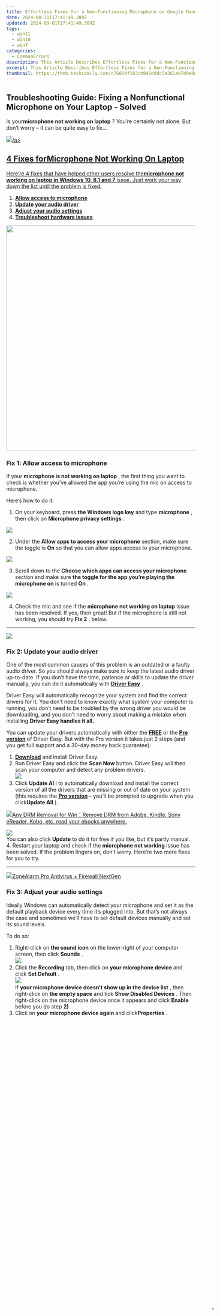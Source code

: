```yaml
---
title: Effortless Fixes for a Non-Functioning Microphone on Google Hangouts
date: 2024-08-31T17:41:49.389Z
updated: 2024-09-01T17:41:49.389Z
tags:
  - win11
  - win10
  - win7
categories:
  - CommonErrors
description: This Article Describes Effortless Fixes for a Non-Functioning Microphone on Google Hangouts
excerpt: This Article Describes Effortless Fixes for a Non-Functioning Microphone on Google Hangouts
thumbnail: https://thmb.techidaily.com/c76014f183cb941dddc5e361ad7d0edd6dead041e02cfc6dbe8d9945052e8865.jpg
---
```


## Troubleshooting Guide: Fixing a Nonfunctional Microphone on Your Laptop - Solved

Is your**microphone not working on laptop** ? You’re certainly not alone. But don’t worry – it can be quite easy to fix…

<!-- affiliate ads begin -->
<a href="https://store.nero.com/order/checkout.php?PRODS=4729507&QTY=1&AFFILIATE=108875&CART=1"><img src="https://www.nero.com/nero-com-wAssets/img/banners/2023/TIU/Nero_TuneItUp_Screen_2.webp" border="0">/a>
<!-- affiliate ads end -->
## 4 Fixes for**Microphone Not Working On Laptop**

 Here’re 4 fixes that have helped other users resolve the**microphone not working on laptop in Windows 10, 8.1 and 7** issue. Just work your way down the list until the problem is fixed.

1. [**Allow access to microphone**](https://tools.techidaily.com/drivereasy/download/)
2. [**Update your audio driver**](https://tools.techidaily.com/drivereasy/download/)
3. [**Adjust your audio settings**](https://tools.techidaily.com/drivereasy/download/)
4. [**Troubleshoot hardware issues**](https://tools.techidaily.com/drivereasy/download/)

<!-- affiliate ads begin -->
<a href="https://appsumo.8odi.net/c/5597632/2082538/7443" target="_top" id="2082538"><img src="//a.impactradius-go.com/display-ad/7443-2082538" border="0" alt="" width="1200" height="600"/></a><img height="0" width="0" src="https://appsumo.8odi.net/i/5597632/2082538/7443" style="position:absolute;visibility:hidden;" border="0" />
<!-- affiliate ads end -->
### Fix 1: Allow access to microphone

If your **microphone is not working on laptop**  , the first thing you want to check is whether you’ve allowed the app you’re using the mic on access to microphone.

Here’s how to do it:

 1) On your keyboard, press **the Windows logo key**  and type **microphone** , then click on **Microphone privacy settings** .  

![](https://images.drivereasy.com/wp-content/uploads/2019/01/img_5c3c2dd58ac07.jpg)

 2) Under the **Allow apps to access your microphone** section, make sure the toggle is **On** so that you can allow apps access to your microphone.  

![](https://images.drivereasy.com/wp-content/uploads/2019/01/img_5c3c2e3706918.jpg)

 3) Scroll down to the **Choose which apps can access your microphone** section and make sure   **the toggle for the app you’re playing the microphone on** is turned **On** .

![](https://images.drivereasy.com/wp-content/uploads/2019/02/image-35.png)

 4) Check the mic and see if the **microphone not working on laptop** issue has been resolved. If yes, then great! But if the microphone is still not working, you should try **Fix 2** , below.

---

<!-- affiliate ads begin -->
<a href="https://store.movavi.com/affiliate.php?ACCOUNT=MOVAVI&AFFILIATE=108875&PATH=https%3A%2F%2Fwww.movavi.com%3FAFFILIATE%3D108875%26RESOURCE%3DBanner%2B728x90"><img src="https://mcusercontent.com/0885a03ded3d480dca9287f12/images/2e76fe6a-3010-1b37-7846-f34ff9c6b4ca.png" border="0"></a>
<!-- affiliate ads end -->
### Fix 2: Update your audio driver

 One of the most common causes of this problem is an outdated or a faulty audio driver. So you should always make sure to keep the latest audio driver up-to-date. If you don’t have the time, patience or skills to update the driver manually, you can do it automatically with **[Driver Easy](https://tools.techidaily.com/drivereasy/download/)**  .

 Driver Easy will automatically recognize your system and find the correct drivers for it. You don’t need to know exactly what system your computer is running, you don’t need to be troubled by the wrong driver you would be downloading, and you don’t need to worry about making a mistake when installing.**Driver Easy handles it all.**

 You can update your drivers automatically with either the **[FREE](https://tools.techidaily.com/drivereasy/download/)**  or the **[Pro version](https://tools.techidaily.com/drivereasy/download/)**  of Driver Easy. But with the Pro version it takes just 2 steps (and you get full support and a 30-day money back guarantee):

1. **[Download](https://tools.techidaily.com/drivereasy/download/)**  and install Driver Easy.
2. Run Driver Easy and click the **Scan Now** button. Driver Easy will then scan your computer and detect any problem drivers.  
![](https://images.drivereasy.com/wp-content/uploads/2019/01/img_5c3c304ca6def.jpg)
3. Click **Update Al** l to automatically download and install the correct version of all the drivers that are missing or out of date on your system (this requires the **[Pro version](https://tools.techidaily.com/drivereasy/download/)**  – you’ll be prompted to upgrade when you click**Update All** ).  
<!-- affiliate ads begin -->
<a href="https://secure.2checkout.com/order/checkout.php?PRODS=4600113&QTY=1&AFFILIATE=108875&CART=1"><img src="https://www.epubor.com/images/drm-removal-feature2.png" border="0">Any DRM Removal for Win：Remove DRM from Adobe, Kindle, Sony eReader, Kobo, etc, read your ebooks anywhere.</a>
<!-- affiliate ads end -->
![](https://images.drivereasy.com/wp-content/uploads/2019/01/img_5c3c3059cb210.jpg)  
 You can also click **Update** to do it for free if you like, but it’s partly manual.
4. Restart your laptop and check if the **microphone not working** issue has been solved. If the problem lingers on, don’t worry. Here’re two more fixes for you to try.

---

<!-- affiliate ads begin -->
<a href="https://estore.zonealarm.com/order/checkout.php?PRODS=38658749&QTY=1&AFFILIATE=108875&CART=1"><img src="https://sc1.checkpoint.com/sc1/za/images/boxes/pa_500.png" border="0">ZoneAlarm Pro Antivirus + Firewall NextGen</a>
<!-- affiliate ads end -->
### Fix 3: Adjust your audio settings

 Ideally Windows can automatically detect your microphone and set it as the default playback device every time it’s plugged into. But that’s not always the case and sometimes we’ll have to set default devices manually and set its sound levels.

To do so:

1. Right-click on **the sound icon** on the lower-right of your computer screen, then click **Sounds** .  
![](https://images.drivereasy.com/wp-content/uploads/2019/01/img_5c3c30ff817bf.jpg)
2. Click the **Recording** tab, then click on **your microphone device** and click **Set Default** .  
![](https://images.drivereasy.com/wp-content/uploads/2019/01/img_5c3c319e23198.jpg)  
 If **your microphone device doesn’t show up in the device list** , then right-click on **the empty space**  and tick **Show Disabled Devices** . Then right-click on the microphone device once it appears and click **Enable** before you do step **2)** .
3. Click on **your microphone device again** and click**Properties** .  
<!-- affiliate ads begin -->
<span id="1793213">
					<video width="1080" height="1620" style="cursor:pointer"
           poster="//a.impactradius-go.com/display-clicktoplayimage/1793213.jpeg"
           onclick="if(!this.playClicked){this.play();this.setAttribute('controls',true);this.playClicked=true;}">
	   <source src="//a.impactradius-go.com/display-ad/19135-1793213">
	   <img src="//a.impactradius-go.com/display-clicktoplayimage/1793213.jpeg" style="border: none; height: 100%; width: 100%; object-fit: contain">
	</video>
	<div style="width:1080px;text-align:center"><a href="javascript:window.open(decodeURIComponent('https%3A%2F%2Ftinyland.pxf.io%2Fc%2F5597632%2F1793213%2F19135'), '_blank');void(0);">Click here</a></div>
</span>
<img height="0" width="0" src="https://imp.pxf.io/i/5597632/1793213/19135" style="position:absolute;visibility:hidden;" border="0" />
<!-- affiliate ads end -->
![](https://images.drivereasy.com/wp-content/uploads/2019/01/img_5c3c32c5b638d.jpg)
4. Click the   **Levels**  tab, then drag   **the Microphone slider**  all the way to  _its top_  and click  **OK**  .  
<!-- affiliate ads begin -->
<a href="https://mushroom-supplies.sjv.io/c/5597632/1692242/18134" target="_top" id="1692242"><img src="//a.impactradius-go.com/display-ad/18134-1692242" border="0" alt="" width="834" height="592"/></a><img height="0" width="0" src="https://imp.pxf.io/i/5597632/1692242/18134" style="position:absolute;visibility:hidden;" border="0" />
<!-- affiliate ads end -->
![](https://images.drivereasy.com/wp-content/uploads/2019/01/img_5c3c32e9ef2d6.png)
5. Click **OK**  to apply the changes in the windows.
6. Now that with**microphone set as default device** and**the volume turned up** , test your mic and see if the **microphone not working on laptop**  problem has been fixed. If it’s still not working right, move to**Fix 4** , below.

---

### Fix 4: Troubleshoot hardware issues

 If none of the fixes works for you, it’s time to check for potential hardware issues.

You can follow the steps below to narrow down and troubleshoot:

1. Connect your microphone device to **another port**  on your laptop. If the mic works in the other port, it suggests this issue is probably caused by a faulty port, if your mic still doesn’t work, move on to**2)** , below.
2. Connect your microphone device to **another computer** . If your mic works in another PC, you should contact the vendor of your laptop for advice; if your mic still doesn’t work in another PC,  you should contact the vendor of your microphone device for support.

---

 How have the methods above helped you with the troubleshooting? Do you have any ideas or tips to share with us? Drop a comment below and let us know your thoughts.

 Featured image by **[Seej Nguyen](https://www.pexels.com/@seej-nguyen-249333?utm%5Fcontent=attributionCopyText&utm%5Fmedium=referral&utm%5Fsource=pexels)**  from **[Pexels](https://www.pexels.com/photo/gold-condenser-microphone-near-laptop-computer-755416/?utm%5Fcontent=attributionCopyText&utm%5Fmedium=referral&utm%5Fsource=pexels)**

* [driver](https://tools.techidaily.com/drivereasy/download/)
* [microphone](https://tools.techidaily.com/drivereasy/download/)

<ins class="adsbygoogle"
     style="display:block"
     data-ad-format="autorelaxed"
     data-ad-client="ca-pub-7571918770474297"
     data-ad-slot="1223367746"></ins>



<ins class="adsbygoogle"
     style="display:block"
     data-ad-client="ca-pub-7571918770474297"
     data-ad-slot="8358498916"
     data-ad-format="auto"
     data-full-width-responsive="true"></ins>

<span class="atpl-alsoreadstyle">Also read:</span>
<div><ul>
<li><a href="https://facebook-video-content.techidaily.com/new-elevate-your-digital-footprint-strategies-for-effective-fb-video-marketing-for-2024/"><u>[New] Elevate Your Digital Footprint  Strategies for Effective FB Video Marketing for 2024</u></a></li>
<li><a href="https://fox-direct.techidaily.com/new-in-2024-step-by-step-to-mastering-adobes-cloud-storage-capabilities-and-options/"><u>[New] In 2024, Step-by-Step to Mastering Adobe's Cloud Storage Capabilities & Options</u></a></li>
<li><a href="https://facebook-clips.techidaily.com/new-in-2024-the-virality-vortex-mastering-content-circulation-on-social-media/"><u>[New] In 2024, The Virality Vortex  Mastering Content Circulation on Social Media</u></a></li>
<li><a href="https://facebook-record-videos.techidaily.com/new-your-first-step-designing-attractive-videos-on-a-mac/"><u>[New] Your First Step  Designing Attractive Videos on a Mac</u></a></li>
<li><a href="https://vp-tips.techidaily.com/updated-2024-approved-practical-steps-to-enhance-videos-with-device-based-filtering/"><u>[Updated] 2024 Approved  Practical Steps to Enhance Videos with Device-Based Filtering</u></a></li>
<li><a href="https://digital-screen-recording.techidaily.com/updated-gamers-choice-best-alternatives-to-official-recorder/"><u>[Updated] Gamer's Choice  Best Alternatives to Official Recorder</u></a></li>
<li><a href="https://video-screen-grab.techidaily.com/updated-in-2024-unified-webcamscreen-capture-strategies/"><u>[Updated] In 2024, Unified Webcam/Screen Capture Strategies</u></a></li>
<li><a href="https://fox-info.techidaily.com/updated-streamlining-your-editing-workflow-with-final-cut-pro-tips/"><u>[Updated] Streamlining Your Editing Workflow with Final Cut Pro Tips</u></a></li>
<li><a href="https://article-knowledge.techidaily.com/11-window-wisdom-the-secret-techniques-youve-missed-out-on-for-2024/"><u>11 Window Wisdom  The Secret Techniques You've Missed Out On for 2024</u></a></li>
<li><a href="https://article-knowledge.techidaily.com/2024-approved-the-ultimate-guide-7-best-waterproof-video-recorders/"><u>2024 Approved  The Ultimate Guide  7 Best Waterproof Video Recorders</u></a></li>
<li><a href="https://common-error.techidaily.com/1723210640802-accelerate-your-typing-experience-effective-fixes-for-lagging-keys-in-the-latest-windows-operating-system/"><u>Accelerate Your Typing Experience: Effective Fixes for Lagging Keys in the Latest Windows Operating System.</u></a></li>
<li><a href="https://common-error.techidaily.com/african-americans/"><u>African Americans</u></a></li>
<li><a href="https://video-capture.techidaily.com/boosting-video-engagement-using-zooms-snap-feature/"><u>Boosting Video Engagement Using Zoom's Snap Feature</u></a></li>
<li><a href="https://common-error.techidaily.com/comprehensive-fixes-graphics-engine-failure-during-launch/"><u>Comprehensive Fixes Graphics Engine Failure During Launch</u></a></li>
<li><a href="https://common-error.techidaily.com/corsair-keyboard-troubleshooting-why-its-not-responding-and-what-to-do-next/"><u>Corsair Keyboard Troubleshooting: Why It's Not Responding & What To Do Next</u></a></li>
<li><a href="https://common-error.techidaily.com/darkened-display-sudden-blackout/"><u>Darkened Display: Sudden Blackout</u></a></li>
<li><a href="https://common-error.techidaily.com/dna-damage-and-mutations/"><u>DNA Damage and Mutations</u></a></li>
<li><a href="https://win-dash.techidaily.com/download-and-update-your-scansnap-s1300i-scanner-with-one-click-precision/"><u>Download and Update Your ScanSnap S1300i Scanner with One-Click Precision!</u></a></li>
<li><a href="https://common-error.techidaily.com/effective-solutions-for-straightening-gridlines-on-monitors/"><u>Effective Solutions for Straightening Gridlines on Monitors</u></a></li>
<li><a href="https://common-error.techidaily.com/effective-solutions-to-correctly-handle-windows-update-error-0x8007001f/"><u>Effective Solutions to Correctly Handle Windows Update Error 0X8007001F</u></a></li>
<li><a href="https://common-error.techidaily.com/effectively-reducing-msmpengexes-impact-on-your-computers-processor-windows-10-solutions/"><u>Effectively Reducing MsMpEng.exe’s Impact on Your Computer's Processor - Windows 10 Solutions</u></a></li>
<li><a href="https://youtube-clips.techidaily.com/essential-low-cost-footage-source-directory-for-2024/"><u>Essential Low-Cost Footage Source Directory for 2024</u></a></li>
<li><a href="https://common-error.techidaily.com/essential-media-driver-missing-fix-now/"><u>Essential Media Driver Missing? Fix Now!</u></a></li>
<li><a href="https://common-error.techidaily.com/expert-solutions-restoring-the-alt-plus-tab-command-in-windows-and-macos/"><u>Expert Solutions: Restoring the Alt + Tab Command in Windows and MacOS</u></a></li>
<li><a href="https://common-error.techidaily.com/1723208316634-expert-tips-to-get-overwatch-voice-chat-working-again-no-hassle/"><u>Expert Tips to Get Overwatch Voice Chat Working Again – No Hassle!</u></a></li>
<li><a href="https://bypass-frp.techidaily.com/hassle-free-ways-to-remove-frp-lock-on-honor-magic-5-lite-phones-withwithout-a-pc-by-drfone-android/"><u>Hassle-Free Ways to Remove FRP Lock on Honor Magic 5 Lite Phones with/without a PC</u></a></li>
<li><a href="https://common-error.techidaily.com/high-performance-windows-driver-setup-keeping-cpu-usage-low/"><u>High-Performance Windows Driver Setup: Keeping CPU Usage Low</u></a></li>
<li><a href="https://common-error.techidaily.com/how-to-ensure-your-devices-are-detected-by-windows-11s-bluetooth-functionality/"><u>How to Ensure Your Devices Are Detected by Windows 11'S Bluetooth Functionality</u></a></li>
<li><a href="https://win-answers.techidaily.com/how-to-fix-and-avoid-crashes-in-jurasseback-evolution-for-a-smooth-experience/"><u>How to Fix and Avoid Crashes in Jurasseback Evolution for a Smooth Experience</u></a></li>
<li><a href="https://common-error.techidaily.com/how-to-fix-the-no-device-found-problem-in-icue-a-step-by-step-guide/"><u>How to Fix the 'No Device Found' Problem in ICUE: A Step-by-Step Guide</u></a></li>
<li><a href="https://techidaily.com/how-to-reset-vivo-s17-without-the-home-button-drfone-by-drfone-reset-android-reset-android/"><u>How to Reset Vivo S17 Without the Home Button | Dr.fone</u></a></li>
<li><a href="https://easy-unlock-android.techidaily.com/how-to-show-wi-fi-password-on-realme-v30t-by-drfone-android/"><u>How to Show Wi-Fi Password on Realme V30T</u></a></li>
<li><a href="https://common-error.techidaily.com/hp-notebook-usb-dilemma-solved-how-to-restore-functionality/"><u>HP Notebook USB Dilemma Solved: How to Restore Functionality</u></a></li>
<li><a href="https://extra-hints.techidaily.com/in-2024-chromatic-confluence-blending-colors-with-flair/"><u>In 2024, Chromatic Confluence  Blending Colors with Flair</u></a></li>
<li><a href="https://some-knowledge.techidaily.com/in-2024-from-raw-footage-crafting-engaging-videos-on-windows-11/"><u>In 2024, From Raw Footage  Crafting Engaging Videos on Windows 11</u></a></li>
<li><a href="https://easy-unlock-android.techidaily.com/in-2024-how-to-unlock-poco-x5-phone-pattern-lock-without-factory-reset-by-drfone-android/"><u>In 2024, How to Unlock Poco X5 Phone Pattern Lock without Factory Reset</u></a></li>
<li><a href="https://extra-support.techidaily.com/in-2024-navigating-the-zoom-interface-a-focus-on-windows-10/"><u>In 2024, Navigating the Zoom Interface  A Focus on Windows 10</u></a></li>
<li><a href="https://twitter-clips.techidaily.com/in-2024-navigating-twitters-video-content-aspect-ratios-included/"><u>In 2024, Navigating Twitter’s Video Content  Aspect Ratios Included</u></a></li>
<li><a href="https://activate-lock.techidaily.com/in-2024-the-10-best-tools-to-bypass-icloud-activation-lock-from-apple-iphone-14-pro-max-you-should-try-out-by-drfone-ios/"><u>In 2024, The 10 Best Tools to Bypass iCloud Activation Lock From Apple iPhone 14 Pro Max You Should Try Out</u></a></li>
<li><a href="https://easy-unlock-android.techidaily.com/in-2024-the-ultimate-guide-to-realme-12-5g-pattern-lock-screen-everything-you-need-to-know-by-drfone-android/"><u>In 2024, The Ultimate Guide to Realme 12 5G Pattern Lock Screen Everything You Need to Know</u></a></li>
<li><a href="https://youtube-stream.techidaily.com/in-2024-unleash-your-channels-premium-cost-free-intro-makers/"><u>In 2024, Unleash Your Channels  Premium, Cost-Free Intro Makers</u></a></li>
<li><a href="https://techtrends.techidaily.com/iphone-tips-how-to-filter-and-block-silent-caller-ids-from-reaching-you/"><u>IPhone Tips: How to Filter and Block Silent Caller IDs From Reaching You</u></a></li>
<li><a href="https://android-pokemon-go.techidaily.com/ipogo-will-be-the-new-ispoofer-on-oppo-a78-5g-drfone-by-drfone-virtual-android/"><u>iPogo will be the new iSpoofer On Oppo A78 5G? | Dr.fone</u></a></li>
<li><a href="https://common-error.techidaily.com/master-the-fix-for-class-not-registered-problem-in-windows-11-effective-solutions-await/"><u>Master the Fix for 'Class Not Registered' Problem in Windows 11 - Effective Solutions Await</u></a></li>
<li><a href="https://common-error.techidaily.com/master-the-fix-successful-steps-to-resolve-error-code-1-new-best-seo-titles-for-google-search-fatal-installer-glitch-error-1603-solved/"><u>Master the Fix: Successful Steps to Resolve Error Code 1 # New Best SEO Titles for Google Search - Fatal Installer Glitch (Error 1603) Solved</u></a></li>
<li><a href="https://tech-revival.techidaily.com/mastering-the-use-of-nvidias-advanced-rtx-ai-chatbot-for-personal-computers/"><u>Mastering the Use of Nvidia’s Advanced RTX AI Chatbot for Personal Computers</u></a></li>
<li><a href="https://win11.techidaily.com/mastery-over-warhammer-40k-boltgun-stopping-stutter-issues-on-pc/"><u>Mastery Over Warhammer 40K Boltgun: Stopping Stutter Issues on PC</u></a></li>
<li><a href="https://common-error.techidaily.com/overcoming-common-problems-in-torrent-file-downloading-processes/"><u>Overcoming Common Problems in Torrent File Downloading Processes</u></a></li>
<li><a href="https://common-error.techidaily.com/overcoming-teredos-disqualification-hurdles-for-successful-implementation/"><u>Overcoming Teredo's Disqualification Hurdles for Successful Implementation</u></a></li>
<li><a href="https://common-error.techidaily.com/1723210785502-prognostic-factors-such-as-age-performance-status-and-comorbid-conditions-also-impact-treatment-decisions-and-outcomes/"><u>Prognostic Factors Such as Age, Performance Status, and Comorbid Conditions Also Impact Treatment Decisions and Outcomes.</u></a></li>
<li><a href="https://technical-tips.techidaily.com/recovering-vanished-texts-ultimate-methods-for-every-device/"><u>Recovering Vanished Texts: Ultimate Methods for Every Device</u></a></li>
<li><a href="https://common-error.techidaily.com/resolving-freezing-glitches-during-the-initial-launch-of-windows-11/"><u>Resolving Freezing Glitches During the Initial Launch of Windows 11</u></a></li>
<li><a href="https://common-error.techidaily.com/resolving-sound-adjustment-problems-in-windows-10-expert-tips-and-tricks/"><u>Resolving Sound Adjustment Problems in Windows 10 – Expert Tips and Tricks</u></a></li>
<li><a href="https://common-error.techidaily.com/solution-steps-for-windows-cannot-locate-suitable-printer-driver-error/"><u>Solution Steps for 'Windows Cannot Locate Suitable Printer Driver' Error</u></a></li>
<li><a href="https://common-error.techidaily.com/solved-overcoming-issues-when-teredo-cant-connect-properly/"><u>Solved: Overcoming Issues When Teredo Can’t Connect Properly</u></a></li>
<li><a href="https://common-error.techidaily.com/solving-cs-go-game-crashes-instantly-and-simply/"><u>Solving CS: GO Game Crashes Instantly and Simply</u></a></li>
<li><a href="https://snapchat-videos.techidaily.com/speak-and-stun-on-snapchat-voice-change-made-simple-for-2024/"><u>Speak and Stun on Snapchat  Voice Change Made Simple for 2024</u></a></li>
<li><a href="https://common-error.techidaily.com/step-by-step-guide-to-restore-lost-devices-in-overwatch-quick-resolution-tips/"><u>Step-by-Step Guide to Restore Lost Devices in Overwatch - Quick Resolution Tips</u></a></li>
<li><a href="https://discover-awesome.techidaily.com/step-by-step-guide-to-shooting-hd-footage-using-your-macs-built-in-camera/"><u>Step-by-Step Guide to Shooting HD Footage Using Your Mac's Built-In Camera</u></a></li>
<li><a href="https://common-error.techidaily.com/step-by-step-solution-eliminating-the-this-device-is-absent-problem-on-win10-win8-and-win7-error-code-24/"><u>Step-by-Step Solution: Eliminating the 'This Device Is Absent' Problem on Win10, Win8 & Win7 (Error Code 24)</u></a></li>
<li><a href="https://common-error.techidaily.com/step-by-step-tutorial-reducing-svchostexe-cpu-impact-on-your-windows-10-pc/"><u>Step-by-Step Tutorial: Reducing svchost.exe CPU Impact on Your Windows 10 PC</u></a></li>
<li><a href="https://common-error.techidaily.com/steps-to-request-modification-authorization-from-trustedinstaller/"><u>Steps to Request Modification Authorization From TrustedInstaller</u></a></li>
<li><a href="https://games-able.techidaily.com/stream-assist-unveiled-the-key-to-flawless-gameplay/"><u>Stream Assist Unveiled: The Key to Flawless Gameplay</u></a></li>
<li><a href="https://buynow-tips.techidaily.com/thermaltakes-massive-tm-notebook-chiller-examined-abundant-perks-meet-steep-pricing/"><u>Thermaltake's Massive TM Notebook Chiller Examined: Abundant Perks Meet Steep Pricing</u></a></li>
<li><a href="https://remote-screen-capture.techidaily.com/top-10-mobile-mobas-for-android-gamers/"><u>Top 10 Mobile MOBAs for Android Gamers</u></a></li>
<li><a href="https://common-error.techidaily.com/troubleshooting-and-repairing-stuck-keys-on-your-microsoft-windows-laptop-or-desktop/"><u>Troubleshooting and Repairing Stuck Keys on Your Microsoft Windows Laptop or Desktop</u></a></li>
<li><a href="https://common-error.techidaily.com/troubleshooting-persistent-loops-in-windows-10-automatic-repairs-solved/"><u>Troubleshooting Persistent Loops in Windows 10 Automatic Repairs - Solved</u></a></li>
<li><a href="https://common-error.techidaily.com/troubleshooting-tip-why-your-monitor-wont-accept-the-input-timing-setup/"><u>Troubleshooting Tip: Why Your Monitor Won't Accept the Input Timing Setup</u></a></li>
<li><a href="https://common-error.techidaily.com/troubleshooting-tips-to-fix-the-power-state-driver-failure-issue/"><u>Troubleshooting Tips to Fix the Power State Driver Failure Issue</u></a></li>
<li><a href="https://common-error.techidaily.com/troubleshooting-windows-updates-how-to-fix-service-not-running-error/"><u>Troubleshooting Windows Updates: How to Fix 'Service Not Running' Error</u></a></li>
<li><a href="https://unlock-android.techidaily.com/universal-unlock-pattern-for-xiaomi-13t-by-drfone-android/"><u>Universal Unlock Pattern for Xiaomi 13T</u></a></li>
<li><a href="https://common-error.techidaily.com/why-isnt-my-usb-mouse-working-expert-tips-for-quick-laptop-fixes/"><u>Why Isn't My USB Mouse Working? Expert Tips for Quick Laptop Fixes!</u></a></li>
</ul></div>
